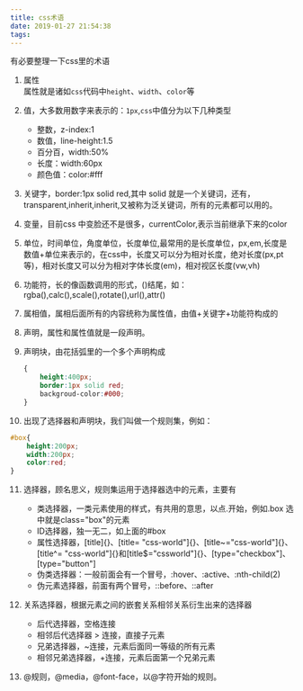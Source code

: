 ```yaml
---
title: css术语
date: 2019-01-27 21:54:38
tags:
---
```

有必要整理一下css里的术语  
1. 属性  
    属性就是诸如`css`代码中`height`、`width`、`color`等

2. 值，大多数用数字来表示的：`1px`,`css`中值分为以下几种类型  
    - 整数，z-index:1
    - 数值，line-height:1.5
    - 百分百，width:50%
    - 长度：width:60px
    - 颜色值：color:#fff

3. 关键字，border:1px solid red,其中 solid 就是一个关键词，还有，transparent,inherit,inherit,又被称为泛关键词，所有的元素都可以用的。

4. 变量，目前css 中变脸还不是很多，currentColor,表示当前继承下来的color  

5. 单位，时间单位，角度单位，长度单位,最常用的是长度单位，px,em,长度是数值+单位来表示的，在css中，长度又可以分为相对长度，绝对长度(px,pt等)，相对长度又可以分为相对字体长度(em)，相对视区长度(vw,vh)

6. 功能符，长的像函数调用的形式，()结尾，如：rgba(),calc(),scale(),rotate(),url(),attr() 

7. 属相值，属相后面所有的内容统称为属性值，由值+关键字+功能符构成的

8. 声明，属性和属性值就是一段声明。

9. 声明块，由花括弧里的一个多个声明构成

    ```css
    {
        height:400px;
        border:1px solid red;
        backgroud-color:#000;
    }
    ```

10. 出现了选择器和声明块，我们叫做一个规则集，例如： 
   ```css
   #box{
       height:200px;
       width:200px;
       color:red;
   }
   ```

11. 选择器，顾名思义，规则集运用于选择器选中的元素，主要有 
    - 类选择器，一类元素使用的样式，有共用的意思，以点.开始，例如.box 选中就是class="box"的元素 
    - ID选择器，独一无二，如上面的#box
    - 属性选择器，[title]{}、[title= "css-world"]{}、[title~="css-world"]{}、[title^= "css-world"]{}和[title$="cssworld"]{}、[type="checkbox"]、[type="button"]
    - 伪类选择器：一般前面会有一个冒号，:hover、:active、:nth-child(2)
    - 伪元素选择器，前面有两个冒号，::before、::after

12. 关系选择器，根据元素之间的嵌套关系相邻关系衍生出来的选择器

    - 后代选择器，空格连接
    - 相邻后代选择器 > 连接，直接子元素
    - 兄弟选择器，~连接，元素后面同一等级的所有元素
    - 相邻兄弟选择器，+连接，元素后面第一个兄弟元素

13. @规则，@media，@font-face，以@字符开始的规则。